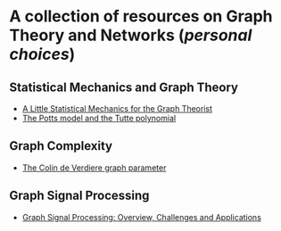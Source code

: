 # A collection of resources on Graph Theory and Networks (_personal choices_)

## Statistical Mechanics and Graph Theory
 - [A Little Statistical Mechanics for the Graph Theorist](https://arxiv.org/abs/0804.2468)
 - [The Potts model and the Tutte polynomial](http://www.yaroslavvb.com/papers/welsh-potts.pdf)

## Graph Complexity
 - [The Colin de Verdiere graph parameter](https://homepages.cwi.nl/~lex/files/cdvsurvey_new2.pdf)

## Graph Signal Processing
 - [Graph Signal Processing: Overview, Challenges and Applications](https://arxiv.org/pdf/1712.00468.pdf)


